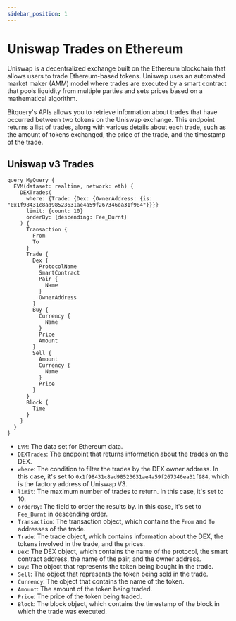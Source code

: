 ```yaml
---
sidebar_position: 1
---
```


# Uniswap Trades on Ethereum

Uniswap is a decentralized exchange built on the Ethereum blockchain that allows users to trade Ethereum-based tokens. Uniswap uses an automated market maker (AMM) model where trades are executed by a smart contract that pools liquidity from multiple parties and sets prices based on a mathematical algorithm.

Bitquery's APIs allows you to retrieve information about trades that have occurred between two tokens on the Uniswap exchange. This endpoint returns a list of trades, along with various details about each trade, such as the amount of tokens exchanged, the price of the trade, and the timestamp of the trade. 


## Uniswap v3 Trades

```
query MyQuery {
  EVM(dataset: realtime, network: eth) {
    DEXTrades(
      where: {Trade: {Dex: {OwnerAddress: {is: "0x1f98431c8ad98523631ae4a59f267346ea31f984"}}}}
      limit: {count: 10}
      orderBy: {descending: Fee_Burnt}
    ) {
      Transaction {
        From
        To
      }
      Trade {
        Dex {
          ProtocolName
          SmartContract
          Pair {
            Name
          }
          OwnerAddress
        }
        Buy {
          Currency {
            Name
          }
          Price
          Amount
        }
        Sell {
          Amount
          Currency {
            Name
          }
          Price
        }
      }
      Block {
        Time
      }
    }
  }
}
```
-   `EVM`: The data set for Ethereum data.
-   `DEXTrades`: The endpoint that returns information about the trades on the DEX.
-   `where`: The condition to filter the trades by the DEX owner address. In this case, it's set to `0x1f98431c8ad98523631ae4a59f267346ea31f984`, which is the factory address of Uniswap V3.
-   `limit`: The maximum number of trades to return. In this case, it's set to 10.
-   `orderBy`: The field to order the results by. In this case, it's set to `Fee_Burnt` in descending order.
-   `Transaction`: The transaction object, which contains the `From` and `To` addresses of the trade.
-   `Trade`: The trade object, which contains information about the DEX, the tokens involved in the trade, and the prices.
-   `Dex`: The DEX object, which contains the name of the protocol, the smart contract address, the name of the pair, and the owner address.
-   `Buy`: The object that represents the token being bought in the trade.
-   `Sell`: The object that represents the token being sold in the trade.
-   `Currency`: The object that contains the name of the token.
-   `Amount`: The amount of the token being traded.
-   `Price`: The price of the token being traded.
-   `Block`: The block object, which contains the timestamp of the block in which the trade was executed.
